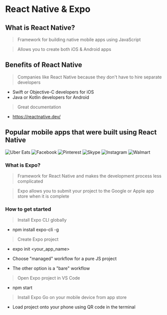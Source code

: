# React Native & Expo

## What is React Native?
> Framework for building native mobile apps using JavaScript

> Allows you to create both iOS & Android apps

## Benefits of React Native
> Companies like React Native because they don't have to hire separate developers
  - Swift or Objective-C developers for iOS
  - Java or Kotlin developers for Android

> Great documentation
 - https://reactnative.dev/

## Popular mobile apps that were built using React Native
![Uber Eats](https://img.shields.io/badge/-Uber%20Eats-green)
![Facebook](https://img.shields.io/badge/-Facebook-blue)
![Pinterest](https://img.shields.io/badge/-Pineterest-red)
![Skype](https://img.shields.io/badge/-Skype-blue)
![Instagram](https://img.shields.io/badge/-Instagram-purple)
![Walmart](https://img.shields.io/badge/-Walmart-yellow)

### What is Expo?
> Framework for React Native and makes the development process less complicated

> Expo allows you to submit your project to the Google or Apple app store when it is complete

### How to get started
> Install Expo CLI globally

  - npm install expo-cli -g

> Create Expo project

  - expo init <your_app_name>

  - Choose "managed" workflow for a pure JS project

  - The other option is a "bare" workflow

> Open Expo project in VS Code

  - npm start

> Install Expo Go on your mobile device from app store

  - Load project onto your phone using QR code in the terminal
